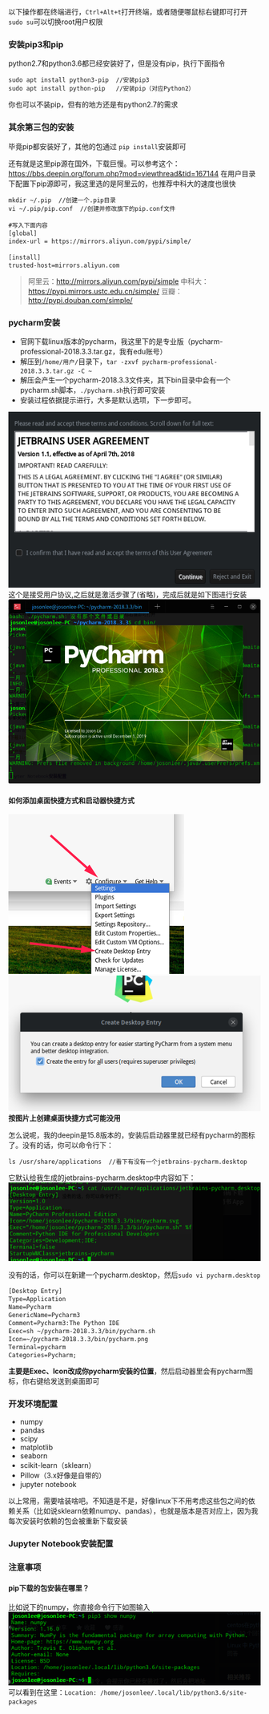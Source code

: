以下操作都在终端进行，`Ctrl+Alt+t`打开终端，或者随便哪鼠标右键即可打开
`sudo su`可以切换root用户权限

### 安装pip3和pip

python2.7和python3.6都已经安装好了，但是没有pip，执行下面指令

```
sudo apt install python3-pip  //安装pip3
sudo apt install python-pip   //安装pip（对应Python2）
```

你也可以不装pip，但有的地方还是有python2.7的需求

### 其余第三包的安装

毕竟pip都安装好了，其他的包通过 `pip install`安装即可

还有就是这里pip源在国外，下载巨慢。可以参考这个：https://bbs.deepin.org/forum.php?mod=viewthread&tid=167144
在用户目录下配置下pip源即可，我这里选的是阿里云的，也推荐中科大的速度也很快

```
mkdir ~/.pip  //创建一个.pip目录
vi ~/.pip/pip.conf  //创建并修改旗下的pip.conf文件

#写入下面内容
[global]
index-url = https://mirrors.aliyun.com/pypi/simple/

[install]
trusted-host=mirrors.aliyun.com
```
> 阿里云：http://mirrors.aliyun.com/pypi/simple
中科大：https://pypi.mirrors.ustc.edu.cn/simple/
豆瓣：http://pypi.douban.com/simple/


### pycharm安装
- 官网下载linux版本的pycharm，我这里下的是专业版（pycharm-professional-2018.3.3.tar.gz，我有edu账号）
- 解压到`/home/用户/`目录下，`tar -zxvf pycharm-professional-2018.3.3.tar.gz -C ~`
- 解压会产生一个pycharm-2018.3.3文件夹，其下bin目录中会有一个pycharm.sh脚本，`./pycharm.sh`执行即可安装
- 安装过程依据提示进行，大多是默认选项，下一步即可。

 ![](assets/pycharm安装00.png)
 这个是接受用户协议,之后就是激活步骤了(省略)，完成后就是如下图进行安装
  ![](assets/pycharm安装01.png)

#### 如何添加桌面快捷方式和启动器快捷方式

![](assets/pycharm安装02.png)
![](assets/pycharm安装03.png)
**按图片上创建桌面快捷方式可能没用**

怎么说呢，我的deepin是15.8版本的，安装后启动器里就已经有pycharm的图标了。没有的话，你可以命令行下：
```
ls /usr/share/applications  //看下有没有一个jetbrains-pycharm.desktop
```
它默认给我生成的jetbrains-pycharm.desktop中内容如下：
![](assets/pycharm桌面.png)

没有的话，你可以在新建一个pycharm.desktop，然后`sudo vi pycharm.desktop`
```
[Desktop Entry]
Type=Application
Name=Pycharm
GenericName=Pycharm3
Comment=Pycharm3:The Python IDE
Exec=sh ~/pycharm-2018.3.3/bin/pycharm.sh
Icon=~/pycharm-2018.3.3/bin/pycharm.png
Terminal=pycharm
Categories=Pycharm;
```
**主要是Exec、Icon改成你pycharm安装的位置**，然后启动器里会有pycharm图标，你右键给发送到桌面即可

### 开发环境配置
- numpy
- pandas
- scipy
- matplotlib
- seaborn
- scikit-learn（sklearn）
- Pillow（3.x好像是自带的）
- jupyter notebook

以上常用，需要啥装啥吧。不知道是不是，好像linux下不用考虑这些包之间的依赖关系（比如说sklearn依赖numpy、pandas），也就是版本是否对应上，因为我每次安装时依赖的包会被重新下载安装

### Jupyter Notebook安装配置

### 注意事项
#### pip下载的包安装在哪里？
比如说下的numpy，你直接命令行下如图输入
![](assets/pip下载在哪里.png)
可以看到在这里：`Location: /home/josonlee/.local/lib/python3.6/site-packages`
